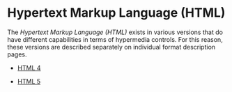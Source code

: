 # Hypertext Markup Language (HTML)

The *Hypertext Markup Language (HTML)* exists in various versions that do have different capabilities in terms of hypermedia controls. For this reason, these versions are described separately on individual format description pages.

* [HTML 4](HTML4.md)

* [HTML 5](HTML5.md)
